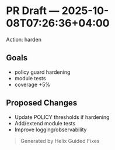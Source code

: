 # PR Draft — 2025-10-08T07:26:36+04:00
Action: harden

## Goals
- policy guard hardening
- module tests
- coverage +5%

## Proposed Changes
- Update POLICY thresholds if hardening
- Add/extend module tests
- Improve logging/observability

> Generated by Helix Guided Fixes

